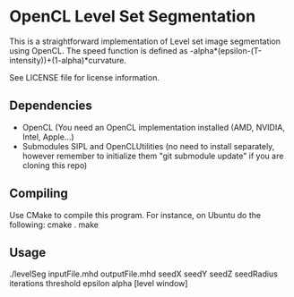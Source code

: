 OpenCL Level Set Segmentation
==========================================
This is a straightforward implementation of Level set image segmentation using OpenCL.
The speed function is defined as -alpha*(epsilon-(T-intensity))+(1-alpha)*curvature.

See LICENSE file for license information.

Dependencies
------------------------------
* OpenCL (You need an OpenCL implementation installed (AMD, NVIDIA, Intel, Apple...)
* Submodules SIPL and OpenCLUtilities (no need to install separately, however remember to initialize them "git submodule update" if you are cloning this repo)

Compiling
------------------------------
Use CMake to compile this program.
For instance, on Ubuntu do the following:
cmake .
make

Usage
------------------------------
./levelSeg inputFile.mhd outputFile.mhd seedX seedY seedZ seedRadius iterations threshold epsilon alpha [level window]